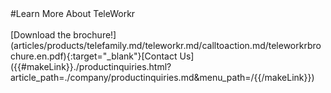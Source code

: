 <div class="product-cta" markdown="1">
#Learn More About TeleWorkr
<br/><br/>
[Download the brochure!](articles/products/telefamily.md/teleworkr.md/calltoaction.md/teleworkrbrochure.en.pdf){:target="_blank"}[Contact Us]({{#makeLink}}./productinquiries.html?article_path=./company/productinquiries.md&menu_path=/{{/makeLink}})
</div>

